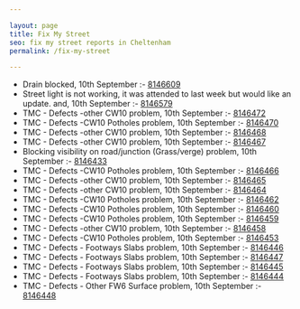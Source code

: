```yaml
---

layout: page
title: Fix My Street
seo: fix my street reports in Cheltenham
permalink: /fix-my-street

---
```


<!-- fix_marker starts -->

- Drain blocked, 10th September :- [8146609](https://www.fixmystreet.com/report/8146609)
- Street light is not working, it was attended to last week but would like an update. and, 10th September :- [8146579](https://www.fixmystreet.com/report/8146579)
- TMC - Defects -other CW10 problem, 10th September :- [8146472](https://www.fixmystreet.com/report/8146472)
- TMC - Defects -CW10 Potholes problem, 10th September :- [8146470](https://www.fixmystreet.com/report/8146470)
- TMC - Defects -other CW10 problem, 10th September :- [8146468](https://www.fixmystreet.com/report/8146468)
- TMC - Defects -other CW10 problem, 10th September :- [8146467](https://www.fixmystreet.com/report/8146467)
- Blocking visibility on road/junction (Grass/verge) problem, 10th September :- [8146433](https://www.fixmystreet.com/report/8146433)
- TMC - Defects -CW10 Potholes problem, 10th September :- [8146466](https://www.fixmystreet.com/report/8146466)
- TMC - Defects -other CW10 problem, 10th September :- [8146465](https://www.fixmystreet.com/report/8146465)
- TMC - Defects -other CW10 problem, 10th September :- [8146464](https://www.fixmystreet.com/report/8146464)
- TMC - Defects -CW10 Potholes problem, 10th September :- [8146462](https://www.fixmystreet.com/report/8146462)
- TMC - Defects -CW10 Potholes problem, 10th September :- [8146460](https://www.fixmystreet.com/report/8146460)
- TMC - Defects -CW10 Potholes problem, 10th September :- [8146459](https://www.fixmystreet.com/report/8146459)
- TMC - Defects -other CW10 problem, 10th September :- [8146458](https://www.fixmystreet.com/report/8146458)
- TMC - Defects -CW10 Potholes problem, 10th September :- [8146453](https://www.fixmystreet.com/report/8146453)
- TMC - Defects - Footways Slabs problem, 10th September :- [8146446](https://www.fixmystreet.com/report/8146446)
- TMC - Defects - Footways Slabs problem, 10th September :- [8146447](https://www.fixmystreet.com/report/8146447)
- TMC - Defects - Footways Slabs problem, 10th September :- [8146445](https://www.fixmystreet.com/report/8146445)
- TMC - Defects - Footways Slabs problem, 10th September :- [8146444](https://www.fixmystreet.com/report/8146444)
- TMC - Defects - Other FW6  Surface problem, 10th September :- [8146448](https://www.fixmystreet.com/report/8146448)

<!-- fix_marker ends -->